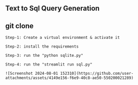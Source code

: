 ## Text to Sql Query Generation 
## git clone 

```
Step-1: Create a virtual environment & activate it

Step-2: install the requirements

Step-3: run the "python sqlite.py"

Step-4: run the "streamlit run sql.py"
```
```
![Screenshot 2024-08-01 152310](https://github.com/user-attachments/assets/4149e156-f6e9-40c8-ae50-550200021289)
